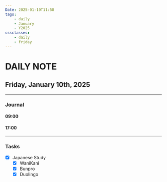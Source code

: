 ```yaml
---
Date: 2025-01-10T11:58
tags:
    - daily
    - January
    - Y2025
cssclasses:
    - daily
    - friday
---
```

# DAILY NOTE
## Friday, January 10th, 2025
***
### Journal

#### 09:00

#### 17:00

***
### Tasks
- [x] Japanese Study
    - [x] WaniKani
    - [x] Bunpro
    - [x] Duolingo